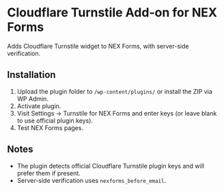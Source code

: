 # Cloudflare Turnstile Add-on for NEX Forms

Adds Cloudflare Turnstile widget to NEX Forms, with server-side verification.

## Installation
1. Upload the plugin folder to `/wp-content/plugins/` or install the ZIP via WP Admin.
2. Activate plugin.
3. Visit Settings → Turnstile for NEX Forms and enter keys (or leave blank to use official plugin keys).
4. Test NEX Forms pages.

## Notes
- The plugin detects official Cloudflare Turnstile plugin keys and will prefer them if present.
- Server-side verification uses `nexforms_before_email`.
